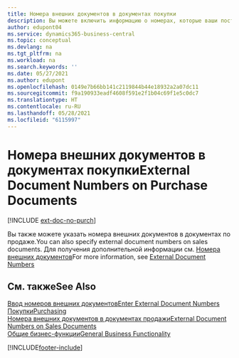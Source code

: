 ```yaml
---
title: Номера внешних документов в документах покупки
description: Вы можете включить информацию о номерах, которые ваши поставщики присваивают документам, которые они отправляют вам, используя поле «Номер внешнего документа» или поле «Ваша ссылка». Узнайте о разнице между двумя полями здесь.
author: edupont04
ms.service: dynamics365-business-central
ms.topic: conceptual
ms.devlang: na
ms.tgt_pltfrm: na
ms.workload: na
ms.search.keywords: ''
ms.date: 05/27/2021
ms.author: edupont
ms.openlocfilehash: 0149e7b66bb141c2119844b44e18932a2a07dc11
ms.sourcegitcommit: f9a190933eadf4608f591e2f1b04c69f1e5c0dc7
ms.translationtype: HT
ms.contentlocale: ru-RU
ms.lasthandoff: 05/28/2021
ms.locfileid: "6115997"
---
```

# <a name="external-document-numbers-on-purchase-documents"></a><span data-ttu-id="87c8e-104">Номера внешних документов в документах покупки</span><span class="sxs-lookup"><span data-stu-id="87c8e-104">External Document Numbers on Purchase Documents</span></span>

[!INCLUDE [ext-doc-no-purch](includes/ext-doc-no-purch.md)]

<span data-ttu-id="87c8e-105">Вы также можете указать номера внешних документов в документах по продаже.</span><span class="sxs-lookup"><span data-stu-id="87c8e-105">You can also specify external document numbers on sales documents.</span></span> <span data-ttu-id="87c8e-106">Для получения дополнительной информации см. [Номера внешних документов](sales-how-invoice-sales.md#external-document-numbers)</span><span class="sxs-lookup"><span data-stu-id="87c8e-106">For more information, see [External Document Numbers](sales-how-invoice-sales.md#external-document-numbers)</span></span>

## <a name="see-also"></a><span data-ttu-id="87c8e-107">См. также</span><span class="sxs-lookup"><span data-stu-id="87c8e-107">See Also</span></span>

[<span data-ttu-id="87c8e-108">Ввод номеров внешних документов</span><span class="sxs-lookup"><span data-stu-id="87c8e-108">Enter External Document Numbers</span></span>](across-enter-external-document-numbers.md)  
[<span data-ttu-id="87c8e-109">Покупки</span><span class="sxs-lookup"><span data-stu-id="87c8e-109">Purchasing</span></span>](purchasing-manage-purchasing.md)  
[<span data-ttu-id="87c8e-110">Номера внешних документов в документах продажи</span><span class="sxs-lookup"><span data-stu-id="87c8e-110">External Document Numbers on Sales Documents</span></span>](sales-how-invoice-sales.md#external-document-numbers)  
[<span data-ttu-id="87c8e-111">Общие бизнес-функции</span><span class="sxs-lookup"><span data-stu-id="87c8e-111">General Business Functionality</span></span>](ui-across-business-areas.md)  

[!INCLUDE[footer-include](includes/footer-banner.md)]